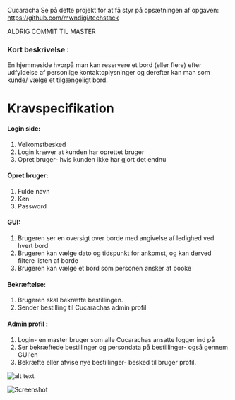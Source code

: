 Cucaracha
Se på dette projekt for at få styr på opsætningen af opgaven:
https://github.com/mwndigi/techstack

ALDRIG COMMIT TIL MASTER

### Kort beskrivelse :
En hjemmeside hvorpå man kan reservere et bord (eller flere) efter udfyldelse af personlige kontaktoplysninger og derefter kan man som kunde/ vælge et tilgængeligt bord. 

# Kravspecifikation 
#### Login side:
  1. Velkomstbesked
  2. Login kræver at kunden har oprettet bruger
  3. Opret bruger- hvis kunden ikke har gjort det endnu
#### Opret bruger:
  1. Fulde navn
  2. Køn
  3. Password
  
#### GUI:
  1. Brugeren ser en oversigt over borde med angivelse af ledighed ved hvert bord
  2. Brugeren kan vælge dato og tidspunkt for ankomst, og kan derved filtere listen af borde
  3. Brugeren kan vælge et bord som personen ønsker at booke
#### Bekræftelse:
  1. Brugeren skal bekræfte bestillingen.
  2. Sender bestilling til Cucarachas admin profil
#### Admin profil :
 1. Login- en master bruger som alle Cucarachas ansatte logger ind på
 2. Ser bekræftede bestillinger og persondata på bestillinger- også gennem GUI'en
 3. Bekræfte eller afvise nye bestillinger- besked til bruger profil.

![alt text](https://raw.githubusercontent.com/LucasSimper/Cucaracha/blob/master/classChart.png)

![Screenshot](Screenshot_2019-09-30_at_13.40.24.png)

